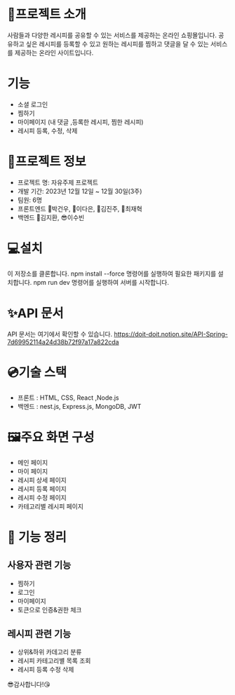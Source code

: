 # 🎁프로젝트 소개
사람들과 다양한 레시피를 공유할 수 있는 서비스를 제공하는 온라인 쇼핑몰입니다. 공유하고 싶은 레시피를 등록할 수 있고 원하는 레시피를 찜하고 댓글을 달 수 있는 서비스를 제공하는 온라인 사이트입니다.

# 기능
- 소셜 로그인
- 찜하기
- 마이페이지 (내 댓글 ,등록한 레시피, 찜한 레시피)
- 레시피 등록, 수정, 삭제

# 🔌프로젝트 정보
- 프로젝트 명: 자유주제 프로젝트
- 개발 기간: 2023년 12월 12일 ~ 12월 30일(3주)
- 팀원: 6명
- 프론트엔드 👨박건우, 👦이다은, 👧김진주, 👩최재혁
- 백엔드 🧑김지환, 😎이수빈

# 💻설치
이 저장소를 클론합니다.
npm install --force 명령어를 실행하여 필요한 패키지를 설치합니다.
npm run dev 명령어를 실행하여 서버를 시작합니다.

# ✨API 문서
API 문서는 여기에서 확인할 수 있습니다.
https://doit-doit.notion.site/API-Spring-7d69952114a24d38b72f97a17a822cda

# 💿기술 스택
- 프론트 : HTML, CSS, React ,Node.js
- 백엔드 : nest.js, Express.js, MongoDB, JWT

# 🖼주요 화면 구성
- 메인 페이지
- 마이 페이지
- 레시피 상세 페이지
- 레시피 등록 페이지
- 레시피 수정 페이지
- 카테고리별 레시피 페이지

# 🚨 기능 정리
## 사용자 관련 기능
- 찜하기
- 로그인
- 마이페이지
- 토큰으로 인증&권한 체크

## 레시피 관련 기능
- 상위&하위 카데고리 분류
- 레시피 카테고리별 목록 조회
- 레시피 등록 수정 삭제

😎감사합니다!😘
